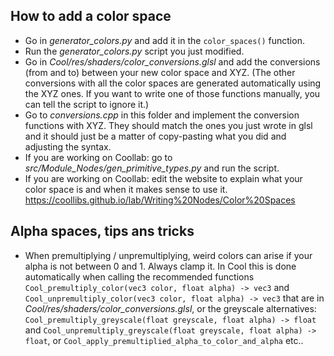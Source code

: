 
## How to add a color space

- Go in *generator_colors.py* and add it in the `color_spaces()` function.
- Run the *generator_colors.py* script you just modified.
- Go in *Cool/res/shaders/color_conversions.glsl* and add the conversions (from and to) between your new color space and XYZ. (The other conversions with all the color spaces are generated automatically using the XYZ ones. If you want to write one of those functions manually, you can tell the script to ignore it.)
- Go to *conversions.cpp* in this folder and implement the conversion functions with XYZ. They should match the ones you just wrote in glsl and it should just be a matter of copy-pasting what you did and adjusting the syntax.
- If you are working on Coollab: go to *src/Module_Nodes/gen_primitive_types.py* and run the script.
- If you are working on Coollab: edit the website to explain what your color space is and when it makes sense to use it. https://coollibs.github.io/lab/Writing%20Nodes/Color%20Spaces

## Alpha spaces, tips ans tricks

- When premultiplying / unpremultiplying, weird colors can arise if your alpha is not between 0 and 1. Always clamp it. In Cool this is done automatically when calling the recommended functions `Cool_premultiply_color(vec3 color, float alpha) -> vec3` and `Cool_unpremultiply_color(vec3 color, float alpha) -> vec3` that are in *Cool/res/shaders/color_conversions.glsl*, or the greyscale alternatives: `Cool_premultiply_greyscale(float greyscale, float alpha) -> float` and `Cool_unpremultiply_greyscale(float greyscale, float alpha) -> float`, or `Cool_apply_premultiplied_alpha_to_color_and_alpha` etc..